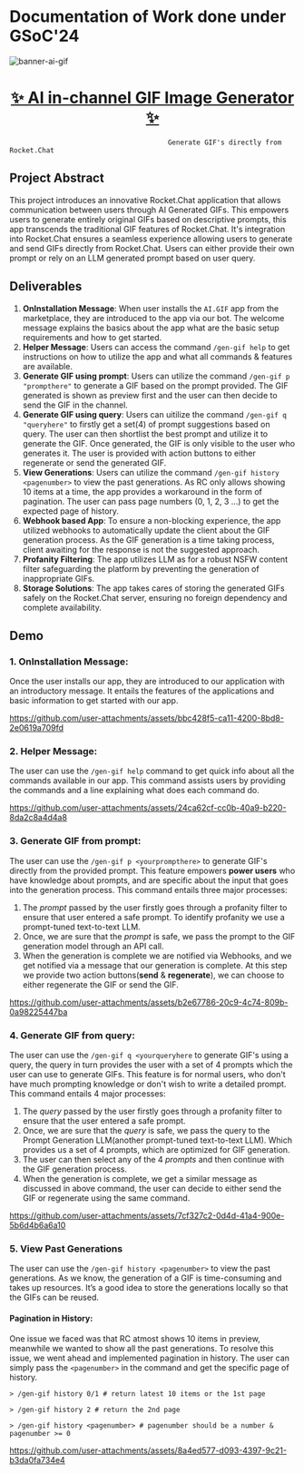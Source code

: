 # Documentation of Work done under GSoC'24
![banner-ai-gif](https://github.com/user-attachments/assets/91cd3518-4a84-4064-b56a-00789f650dd1)

<p align="center"> 
    <h1 align="center">
      <a href="https://summerofcode.withgoogle.com/programs/2024/projects/41d12z0y">✨ AI in-channel GIF Image Generator ✨</a>
    </h1>
</p>

```
                                       Generate GIF's directly from Rocket.Chat
```

## Project Abstract

This project introduces an innovative Rocket.Chat application that allows communication between users through AI Generated GIFs. This empowers users to generate entirely original GIFs based on descriptive prompts, this app transcends the traditional GIF features of Rocket.Chat. It's integration into Rocket.Chat ensures a seamless experience allowing users to generate and send GIFs directly from Rocket.Chat. Users can either provide their own prompt or rely on an LLM generated prompt based on user query.

## Deliverables

1. **OnInstallation Message**: When user installs the `AI.GIF` app from the marketplace, they are introduced to the app via our bot. The welcome message explains the basics about the app what are the basic setup requirements and how to get started.
2. **Helper Message**: Users can access the command `/gen-gif help` to get instructions on how to utilize the app and what all commands & features are available.
3. **Generate GIF using prompt**: Users can utilize the command `/gen-gif p "prompthere"` to generate a GIF based on the prompt provided. The GIF generated is shown as preview first and the user can then decide to send the GIF in the channel.
4. **Generate GIF using query**: Users can uitilize the command `/gen-gif q "queryhere"` to firstly get a set(4) of prompt suggestions based on query. The user can then shortlist the best prompt and utilize it to generate the GIF. Once generated, the GIF is only visible to the user who generates it. The user is provided with action buttons to either regenerate or send the generated GIF.
5. **View Generations**: Users can utilize the command `/gen-gif history <pagenumber>` to view the past generations. As RC only allows showing 10 items at a time, the app provides a workaround in the form of pagination. The user can pass page numbers (0, 1, 2, 3 ...) to get the expected page of history.
6. **Webhook based App**: To ensure a non-blocking experience, the app utilized webhooks to automatically update the client about the GIF generation process. As the GIF generation is a time taking process, client awaiting for the response is not the suggested approach.
7. **Profanity Filtering**: The app utilizes LLM as for a robust NSFW content filter safeguarding the platform by preventing the generation of inappropriate GIFs.
8. **Storage Solutions**: The app takes cares of storing the generated GIFs safely on the Rocket.Chat server, ensuring no foreign dependency and complete availability.

   

## Demo

### 1. OnInstallation Message:

Once the user installs our app, they are introduced to our application with an introductory message. It entails the features of the applications and basic information to get started with our app. 

https://github.com/user-attachments/assets/bbc428f5-ca11-4200-8bd8-2e0619a709fd

### 2. Helper Message:

The user can use the `/gen-gif help` command to get quick info about all the commands available in our app. This command assists users by providing the commands and a line explaining what does each command do.

https://github.com/user-attachments/assets/24ca62cf-cc0b-40a9-b220-8da2c8a4d4a8

### 3. Generate GIF from prompt:

The user can use the `/gen-gif p <yourprompthere>` to generate GIF's directly from the provided prompt. This feature empowers **power users** who have knowledge about prompts, and are specific about the input that goes into the generation process. This command entails three major processes:

1. The _prompt_ passed by the user firstly goes through a profanity filter to ensure that user entered a safe prompt. To identify profanity we use a prompt-tuned text-to-text LLM.
2. Once, we are sure that the _prompt_ is safe, we pass the prompt to the GIF generation model through an API call.
3. When the generation is complete we are notified via Webhooks, and we get notified via a message that our generation is complete. At this step we provide two action buttons(**send** & **regenerate**), we can choose to either regenerate the GIF or send the GIF.

https://github.com/user-attachments/assets/b2e67786-20c9-4c74-809b-0a98225447ba


### 4. Generate GIF from query:

The user can use the `/gen-gif q <yourqueryhere` to generate GIF's using a query, the query in turn provides the user with a set of 4 prompts which the user can use to generate GIFs. This feature is for normal users, who don't have much prompting knowledge or don't wish to write a detailed prompt. This command entails 4 major processes:

1. The _query_ passed by the user firstly goes through a profanity filter to ensure that the user entered a safe prompt.
2. Once, we are sure that the _query_ is safe, we pass the query to the Prompt Generation LLM(another prompt-tuned text-to-text LLM). Which provides us a set of 4 prompts, which are optimized for GIF generation.
3. The user can then select any of the 4 _prompts_ and then continue with the GIF generation process.
4. When the generation is complete, we get a similar message as discussed in above command, the user can decide to either send the GIF or regenerate using the same command.

https://github.com/user-attachments/assets/7cf327c2-0d4d-41a4-900e-5b6d4b6a6a10

### 5. View Past Generations

The user can use the `/gen-gif history <pagenumber>` to view the past generations. As we know, the generation of a GIF is time-consuming and takes up resources. It’s a good idea to store the generations locally so that the GIFs can be reused.

#### Pagination in History:

One issue we faced was that RC atmost shows 10 items in preview, meanwhile we wanted to show all the past generations. To resolve this issue, we went ahead and implemented pagination in history. The user can simply pass the `<pagenumber>` in the command and get the specific page of history.

```
> /gen-gif history 0/1 # return latest 10 items or the 1st page

> /gen-gif history 2 # return the 2nd page

> /gen-gif history <pagenumber> # pagenumber should be a number & pagenumber >= 0
```

https://github.com/user-attachments/assets/8a4ed577-d093-4397-9c21-b3da0fa734e4


